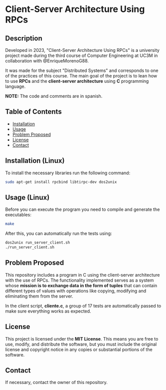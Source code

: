 # Client-Server Architecture Using RPCs

## Description
Developed in 2023, "Client-Server Architecture Using RPCs" is a university project made during the third course of Computer Engineering at UC3M in collaboration with @EnriqueMorenoG88.

It was made for the subject "Distributed Systems" and corresponds to one of the practices of this course. The main goal of the project is to lean how to use **RPCs** and the **client-server architecture** using **C** programming language.

**NOTE:** The code and comments are in spanish.

## Table of Contents
- [Installation](#installation-linux)
- [Usage](#usage-linux)
- [Problem Proposed](#problem-proposed)
- [License](#license)
- [Contact](#contact)

## Installation (Linux)
To install the necessary libraries run the following command:

```sh
sudo apt-get install rpcbind libtirpc-dev dos2unix
```

## Usage (Linux)
Before you can execute the program you need to compile and generate the executables:

```sh
make
```

After this, you can automatically run the tests using:

```sh
dos2unix run_server_client.sh
./run_server_client.sh
```

## Problem Proposed
This repository includes a program in C using the client-server architecture with the use of RPCs. The functionality implemented serves as a system whose **mission is to exchange data in the form of tuples** that can contain different types of values with operations like copying, modifying and eliminating them from the server.

In the client script, **cliente.c**, a group of 17 tests are automatically passed to make sure everything works as expected.

## License
This project is licensed under the **MIT License**. This means you are free to use, modify, and distribute the software, but you must include the original license and copyright notice in any copies or substantial portions of the software.

## Contact
If necessary, contact the owner of this repository.
